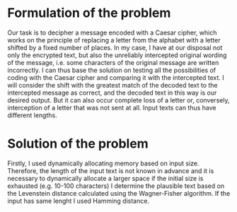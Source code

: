 # Formulation of the problem 
Our task is to decipher a message encoded with a Caesar cipher, which works on the principle of replacing a letter from the alphabet with 
a letter shifted by a fixed number of places. In my case, I have at our disposal not only the encrypted text, but also the unreliably 
intercepted original wording of the message, i.e. some characters of the original message are written incorrectly. I can thus base the 
solution on testing all the possibilities of coding with the Caesar cipher and comparing it with the intercepted text. I will consider 
the shift with the greatest match of the decoded text to the intercepted message as correct, and the decoded text in this way is our desired output. 
But it can also occur complete loss of a letter or, conversely, interception of a letter that was not sent at all. Input texts can thus have different lengths.

# Solution of the problem
Firstly, I used dynamically allocating memory based on input size. Therefore, the length of the input text is not known in advance and it is necessary 
to dynamically allocate a larger space if the initial size is exhausted (e.g. 10-100 characters)
I determine the plausible text based on the Levenstein distance calculated using the Wagner-Fisher algorithm. If the input has same lenght I used
Hamming distance. 
